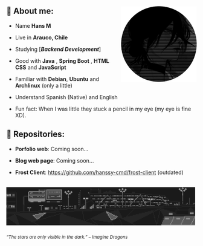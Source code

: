 <div>
<img src="./img/profile01.png" width="200" align="right"/>
 <!---<img src="./img/about_whiteandblack_style0.gif" width="500" />-->
 
## 🌱 About me:

- Name **Hans M**

- Live in **Arauco, Chile**

- Studying [***Backend Development***]

- Good with **Java** , **Spring Boot** , **HTML** **CSS** and **JavaScript**

- Familiar with **Debian**, **Ubuntu** and **Archlinux** (only a little)

- Understand Spanish (Native) and English

- Fun fact: When I was little they stuck a pencil in my eye (my eye is fine XD). 

 ## 💫 Repositories:

- **Porfolio web**: Coming soon...

- **Blog web page**: Coming soon...

- **Frost Client**: https://github.com/hanssy-cmd/frost-client (outdated)

<br/>
<img src="./img/about_whiteandblack_style.gif" width="500">
<br/>
  
<sub> *“The stars are only visible in the dark.” – Imagine Dragons* </sub>

</div>
